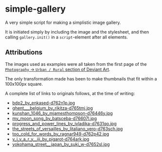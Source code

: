 simple-gallery
==============

A very simple script for making a simplistic image gallery.

It is initiated simply by including the image and the stylesheet, and then
calling `gallery.init()` in a `script`-element after all elements.

Attributions
------------

The images used as examples were all taken from the first page of the
[`Photography` -> `Urban / Rural` section of Deviant Art](http://www.deviantart.com/photography/civilization/).

The only transformation made has been to make thumbnails that fit within a
100x100px square.

A complete list of links to originals follows, at the time of writing:

- [bdp2_by_enkased-d762n1p.jpg](http://enkased.deviantart.com/art/BDP2-433464109)
- [ghent___belgium_by_rikitza-d765tmj.jpg](http://rikitza.deviantart.com/art/Ghent-Belgium-433612603)
- [kunshan_1046_by_mjamesthompson-d76446y.jpg](http://mjamesthompson.deviantart.com/art/Kunshan-1046-433532986)
- [my_moon_song_by_batsceba-d76607l.jpg](http://batsceba.deviantart.com/art/my-moon-song-433621137)
- [progress_and_power_lines_by_ivladika-d7631qo.jpg](http://ivladika.deviantart.com/art/Progress-and-Power-Lines-433483152)
- [the_streets_of_versailles_by_litaliano_vero-d763sch.jpg](http://litaliano-vero.deviantart.com/art/The-Streets-of-Versailles-433517633)
- [too_cold_for_words_by_ragnar949-d762p42.jpg](http://ragnar949.deviantart.com/art/Too-Cold-for-Words-433466786)
- [v_i_v_a_r_y__iii_by_pigarot-d764ark.jpg](http://pigarot.deviantart.com/art/v-i-v-a-r-y-III-433541504)
- [yokohama_street__japan_by_suki_w-d7652sl.jpg](http://suki-w.deviantart.com/art/Yokohama-street-Japan-433577829)
